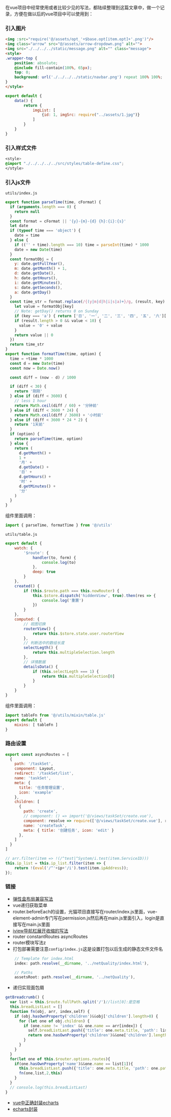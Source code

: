 在vue项目中经常使用或者比较少见的写法，都陆续整理到这篇文章中，做一个记录，方便在做以后的vue项目中可以使用到：<br>
### 引入图片
```html
<img :src="require('@/assets/opt_'+$base.opt[item.opt]+'.png')"/>
<img class="arrow" src="@/assets/arrow-dropdown.png" alt="">
<img src="./../../../static/message.png" alt="" class="message">
<style>
.wrapper-top {
    position: absolute;
    @include fill-contain(100%, 65px);
    top: 0;
    background: url('./../../../static/navbar.png') repeat 100% 100%;
}
</style>
```
```js
export default {
    data() {
        return {
            imgList: [
                {id: 1, imgSrc: require("../assets/1.jpg")}
            ]
        }
    }
}
```
### 引入样式文件
```css
<style>
@import "./../../../../src/styles/table-define.css";
</style>
```
### 引入js文件
`utils/index.js`
```js
export function parseTime(time, cFormat) {
  if (arguments.length === 0) {
    return null
  }
  const format = cFormat || '{y}-{m}-{d} {h}:{i}:{s}'
  let date
  if (typeof time === 'object') {
    date = time
  } else {
    if (('' + time).length === 10) time = parseInt(time) * 1000
    date = new Date(time)
  }
  const formatObj = {
    y: date.getFullYear(),
    m: date.getMonth() + 1,
    d: date.getDate(),
    h: date.getHours(),
    i: date.getMinutes(),
    s: date.getSeconds(),
    a: date.getDay()
  }
  const time_str = format.replace(/{(y|m|d|h|i|s|a)+}/g, (result, key) => {
    let value = formatObj[key]
    // Note: getDay() returns 0 on Sunday
    if (key === 'a') { return ['日', '一', '二', '三', '四', '五', '六'][value ] }
    if (result.length > 0 && value < 10) {
      value = '0' + value
    }
    return value || 0
  })
  return time_str
}
export function formatTime(time, option) {
  time = +time * 1000
  const d = new Date(time)
  const now = Date.now()

  const diff = (now - d) / 1000

  if (diff < 30) {
    return '刚刚'
  } else if (diff < 3600) {
    // less 1 hour
    return Math.ceil(diff / 60) + '分钟前'
  } else if (diff < 3600 * 24) {
    return Math.ceil(diff / 3600) + '小时前'
  } else if (diff < 3600 * 24 * 2) {
    return '1天前'
  }
  if (option) {
    return parseTime(time, option)
  } else {
    return (
      d.getMonth() +
      1 +
      '月' +
      d.getDate() +
      '日' +
      d.getHours() +
      '时' +
      d.getMinutes() +
      '分'
    )
  }
}
```
组件里面调用：
```js
import { parseTime, formatTime } from '@/utils'
```
`utils/table.js`
```js
export default {
    watch: {
		'$route': {
			handler(to, form) {
				console.log(to)
			},
			deep: true
		}
    },
    created() {
		if (this.$route.path === this.nowRouter) {
			this.$store.dispatch('hiddenView', true).then(res => {
				console.log('重置')
			})
		}
    },
    computed: {
		// 视图切换
		routerView() {
			return this.$store.state.user.routerView
		},
		// 判断选中的数组长度
		selectLegth() {
			return this.multipleSelection.length
		},
		// 详情数据
		detailsData() {
			if (this.selectLegth === 1) {
				return this.multipleSelection[0]
			}
		}
	}
}
```
组件里面调用：
```js
import tableFn from '@/utils/mixin/table.js'
export default {
    mixins: [ tableFn ]
}
```
### 路由设置
```js
export const asyncRoutes = [
  {
    path: '/taskSet',
    component: Layout,
    redirect: '/taskSet/list',
    name: 'taskSet',
    meta: {
      title: '任务管理设置',
      icon: 'example'
    },
    children: [
      {
        path: 'create',
        // component: () => import('@/views/taskSet/create.vue'),
        component: resolve => require(['@/views/taskSet/create.vue'], resolve),
        name: 'createTask',
        meta: { title: '创建任务', icon: 'edit' }
      },
    ]
  }
]

```
```js
// arr.filter(item => !(/^test|^System/i.test(item.ServiceID)))
this.ip_list = this.ip_list.filter(item => {
    return !(eval('/^'+ip+'/i').test(item.ipAddress));
});
```
### 链接
- [弹性盒布局兼容写法](https://www.cnblogs.com/yangjie-space/p/4856109.html, '弹性盒布局兼容写法')
- vue递归获取菜单
- router.beforeEach的设置，光猫项目直接写在router/index.js里面，vue-element-admin专门写在permission.js然后再在main.js里面引入，login是直接写在main.js里面
- [iview导航栏展开收缩的写法](https://blog.csdn.net/qq_41636140/article/details/90757338 "iview导航栏展开收缩的写法")<br>
- router constantRoutes asyncRoutes
- router模块写法z
- 打包部署需要注意`config/index.js`这是设置打包以后生成的静态文件文件名
```js
    // Template for index.html
    index: path.resolve(__dirname, '../netQuality/index.html'),

    // Paths
    assetsRoot: path.resolve(__dirname, '../netQuality'),
```
- 递归实现面包屑
```js
getBreadcrumb() {
  var list = this.$route.fullPath.split('/')//list[0]:是空格
  this.breadListLast = []
  function fn(obj, arr, index,self) {
    if (obj.hasOwnProperty('children')&&obj['children'].length>0) {
      for (let one of obj.children) {
        if (one.name != 'index' && one.name == arr[index]) {
          self.breadListLast.push({'title': one.meta.title, 'path': list.slice(0,index+1).join('/')})
          return one.hasOwnProperty('children')&&one['children'].length>0?fn(one,arr,index+1,self):false
        }
      }
    }
  }
  for(let one of this.$router.options.routes){
    if(one.hasOwnProperty('name')&&one.name == list[1]){
      this.breadListLast.push({'title': one.meta.title, 'path': one.path})
      fn(one,list,2,this)
    }
  }
  // console.log(this.breadListLast)
}
```
- [vue中正确封装echarts](https://forum.vuejs.org/t/vue-echarts/23214 "vue中正确封装echarts")
- [echarts封装](https://segmentfault.com/a/1190000021039343?utm_source=tag-newest "echarts封装")